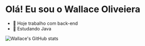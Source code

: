 # Olá! Eu sou o Wallace Oliveiera

- 🔭 Hoje trabalho com back-end
- 🌱 Estudando Java

![Wallace's GitHub stats](https://github-readme-stats.vercel.app/api?username=Wallaceoll&show_icons=true&theme=transparent)


          

